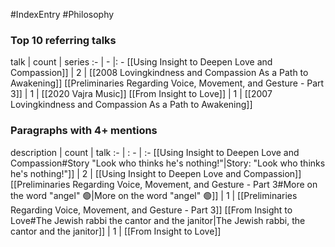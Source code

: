 #IndexEntry #Philosophy

### Top 10 referring talks
talk | count | series
:- | - |: -
[[Using Insight to Deepen Love and Compassion]] | 2 | [[2008 Lovingkindness and Compassion As a Path to Awakening]]
[[Preliminaries Regarding Voice, Movement, and Gesture - Part 3]] | 1 | [[2020 Vajra Music]]
[[From Insight to Love]] | 1 | [[2007 Lovingkindness and Compassion As a Path to Awakening]]

### Paragraphs with 4+ mentions
description | count | talk
:- | : - | :-
[[Using Insight to Deepen Love and Compassion#Story "Look who thinks he's nothing!"\|Story: "Look who thinks he's nothing!"]] | 2 | [[Using Insight to Deepen Love and Compassion]]
[[Preliminaries Regarding Voice, Movement, and Gesture - Part 3#More on the word "angel" 🟢\|More on the word "angel" 🟢]] | 1 | [[Preliminaries Regarding Voice, Movement, and Gesture - Part 3]]
[[From Insight to Love#The Jewish rabbi the cantor and the janitor\|The Jewish rabbi, the cantor and the janitor]] | 1 | [[From Insight to Love]]

